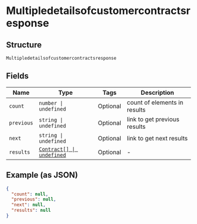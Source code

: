 
# Multipledetailsofcustomercontractsresponse

## Structure

`Multipledetailsofcustomercontractsresponse`

## Fields

| Name | Type | Tags | Description |
|  --- | --- | --- | --- |
| `count` | `number \| undefined` | Optional | count of elements in results |
| `previous` | `string \| undefined` | Optional | link to get previous results |
| `next` | `string \| undefined` | Optional | link to get next results |
| `results` | [`Contract[] \| undefined`](../../doc/models/contract.md) | Optional | - |

## Example (as JSON)

```json
{
  "count": null,
  "previous": null,
  "next": null,
  "results": null
}
```

